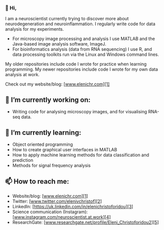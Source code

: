 ### 👋 Hi,

I am a neuroscientist currently trying to discover more about neurodegeneration and neuroinflammation. I regularly write code for data analysis for my experiments.

- For microscopy image processing and analysis I use MATLAB and the Java-based image analysis software, ImageJ.
- For bioinformatics analysis (data from RNA sequencing) I use R, and data processing toolkits run via the Linux and Windows command lines.

My older repositories include code I wrote for practice when learning programming. My newer repositories include code I wrote for my own data analysis at work.

Check out my website/blog: [www.elenichr.com][1]

## 🔭 I’m currently working on:

- Writing code for analysing microscopy images, and for visualising RNA-seq data.

## 🌱 I’m currently learning:

- Object oriented programming
- How to create graphical user interfaces in MATLAB
- How to apply machine learning methods for data classification and prediction
- Methods for signal frequency analysis

## 📫 How to reach me:

- Website/blog: [www.elenichr.com][1]
- Twitter: [www.twitter.com/elenivchristof][2]
- LinkedIn: [https://uk.linkedin.com/in/elenichristoforidou][3]
- Science communication (Instagram): [www.instagram.com/neuroscientist.at.work][4]
- ResearchGate: [www.researchgate.net/profile/Eleni_Christoforidou2][5]

[1]: www.elenichr.com
[2]: www.twitter.com/elenivchristof
[3]: https://uk.linkedin.com/in/elenichristoforidou
[4]: www.instagram.com/neuroscientist.at.work
[5]: www.researchgate.net/profile/Eleni_Christoforidou2
